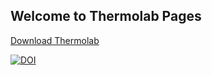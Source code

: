 ## Welcome to Thermolab Pages

[Download Thermolab](https://github.com/hansjcv/Thermolab/releases/download/v22.03.07/Thermolab_March_2022.zip)

[![DOI](https://zenodo.org/badge/DOI/10.5281/zenodo.6383253.svg)](https://doi.org/10.5281/zenodo.6383253)

